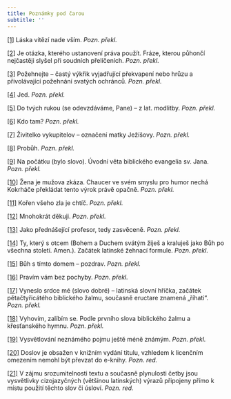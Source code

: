 ```yaml
---
title: Poznámky pod čarou
subtitle: ''
---
```


[\[1\]](../Text/canterburske_povidky_005.html#_ftnref1) Láska vítězí nade vším. _Pozn. překl._

[\[2\]](../Text/canterburske_povidky_005.html#_ftnref2) Je otázka, kterého ustanovení práva použít. Fráze, kterou půhončí nejčastěji slyšel při soudních přelíčeních. _Pozn. překl._

[\[3\]](../Text/canterburske_povidky_006.html#_ftnref3) Požehnejte – častý výkřik vyjadřující překvapení nebo hrůzu a přivolávající požehnání svatých ochránců. _Pozn. překl._

[\[4\]](../Text/canterburske_povidky_006.html#_ftnref4) Jed. _Pozn. překl._

[\[5\]](../Text/canterburske_povidky_008.html#_ftnref5) Do tvých rukou (se odevzdáváme, Pane) – z lat. modlitby. _Pozn. překl._

[\[6\]](../Text/canterburske_povidky_011.html#_ftnref6) Kdo tam? _Pozn. překl._

[\[7\]](../Text/canterburske_povidky_012.html#_ftnref7) Živitelko vykupitelov – označení matky Ježíšovy. _Pozn. překl._

[\[8\]](../Text/canterburske_povidky_013.html#_ftnref8) Probůh. _Pozn. překl._

[\[9\]](../Text/canterburske_povidky_016.html#_ftnref9) Na počátku (bylo slovo). Úvodní věta biblického evangelia sv. Jana. _Pozn. překl._

[\[10\]](../Text/canterburske_povidky_016.html#_ftnref10) Žena je mužova zkáza. Chaucer ve svém smyslu pro humor nechá Kokrháče překládat tento výrok právě opačně. _Pozn. překl._

[\[11\]](../Text/canterburske_povidky_018.html#_ftnref11) Kořen všeho zla je chtíč. _Pozn. překl._

[\[12\]](../Text/canterburske_povidky_020.html#_ftnref12) Mnohokrát děkuji. _Pozn. překl._

[\[13\]](../Text/canterburske_povidky_020.html#_ftnref13) Jako přednášející profesor, tedy zasvěceně. _Pozn. překl._

[\[14\]](../Text/canterburske_povidky_021.html#_ftnref14) Ty, který s otcem (Bohem a Duchem svátým žiješ a kraluješ jako Bůh po všechna století. Amen.). Začátek latinské žehnací formule. _Pozn. překl._

[\[15\]](../Text/canterburske_povidky_021.html#_ftnref15) Bůh s tímto domem – pozdrav. _Pozn. překl._

[\[16\]](../Text/canterburske_povidky_021.html#_ftnref16) Pravím vám bez pochyby. _Pozn. překl._

[\[17\]](../Text/canterburske_povidky_021.html#_ftnref17) Vyneslo srdce mé (slovo dobré) – latinská slovní hříčka, začátek pětačtyřicátého biblického žalmu, současně eructare znamená „říhati“. _Pozn. překl._

[\[18\]](../Text/canterburske_povidky_021.html#_ftnref18) Vyhovím, zalíbím se. Podle prvního slova biblického žalmu a křesťanského hymnu. _Pozn. překl._

[\[19\]](../Text/canterburske_povidky_027.html#_ftnref19) Vysvětlování neznámého pojmu ještě méně známým. _Pozn. překl._

[\[20\]](../Text/canterburske_povidky_031.html#_ftnref20) Doslov je obsažen v knižním vydání titulu, vzhledem k licenčním omezením nemohl být převzat do e-knihy. _Pozn. red._

[\[21\]](../Text/canterburske_povidky_032.html#_ftnref21) V zájmu srozumitelnosti textu a současně plynulosti četby jsou vysvětlivky cizojazyčných (většinou latinských) výrazů připojeny přímo k místu použití těchto slov či úsloví. _Pozn. red._
